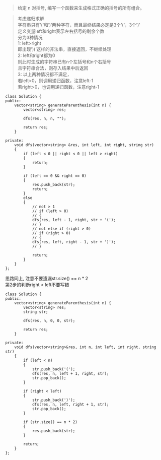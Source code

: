 >给定 n 对括号, 编写一个函数来生成格式正确的括号的所有组合。

>考虑递归求解   
字符串只有’(‘和’)’两种字符，而且最终结果必定是3个’(‘，3个’)’   
定义变量left和right表示左右括号的剩余个数   
分为3种情况   
1: left>right   
即出现’)(‘这样的非法串，直接返回，不继续处理   
2: left和right都为0   
则此时生成的字符串已有n个左括号和n个右括号   
且字符串合法，则存入结果中后返回   
3: 以上两种情况都不满足，   
若left>0，则调用递归函数，注意left-1   
若right>0，也调用递归函数，注意right-1


```
class Solution {
public:
	vector<string> generateParenthesis(int n) {
		vector<string> res;

		dfs(res, n, n, "");

		return res;
	}

private:
	void dfs(vector<string> &res, int left, int right, string str)
	{
		if (left < 0 || right < 0 || left > right)
		{
			return;
		}

		if (left == 0 && right == 0)
		{
			res.push_back(str);
			return;
		}
		else
		{
			// not > 1
			// if (left > 0)
			// {
			dfs(res, left - 1, right, str + '(');
			// }
			// not else if (right > 0)
			// if (right > 0)
			// {
			dfs(res, left, right - 1, str + ')');
			// }

			return;
		}
	}
};
```



思路同上, 注意不要遗漏str.size() == n * 2   
第2步的判断right < left不要写错
```
class Solution {
public:
	vector<string> generateParenthesis(int n) {
		vector<string> res;
		string str;

		dfs(res, n, 0, 0, str);

		return res;
	}

private:
	void dfs(vector<string>&res, int n, int left, int right, string str)
	{
		if (left < n)
		{
			str.push_back('(');
			dfs(res, n, left + 1, right, str);
			str.pop_back();
		}

		if (right < left)
		{
			str.push_back(')');
			dfs(res, n, left, right + 1, str);
			str.pop_back();
		}

		if (str.size() == n * 2)
		{
			res.push_back(str);
		}

		return;
	}
};
```

